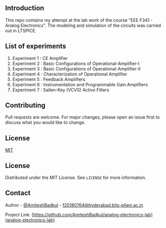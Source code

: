 ## Introduction
This repo contains my attempt at the lab work of the course "EEE F341 - Analog Electronics". The modeling and simulation of the circuits was carried out in LTSPICE.

## List of experiments
1. Experiment 1 : CE Amplifier
2. Experiment 2 : Basic Configurations of Operational-Amplifier-I
3. Experiment 3 : Basic Configurations of Operational-Amplifier-II
4. Experiment 4 : Characterization of Operational Amplifier
5. Experiment 5 : Feedback Amplifiers
6. Experiment 6 : Instrumentation and Programmable Gain Amplifiers
7. Experiment 7 : Sallen-Key (VCVS) Active Filters

## Contributing
Pull requests are welcome. For major changes, please open an issue first to discuss what you would like to change.


## License
[MIT](https://github.com/AmiteshBadkul/analog-electronics-lab/blob/master/LICENSE)

<!-- LICENSE -->
## License

Distributed under the MIT License. See `LICENSE` for more information.

<!-- CONTACT -->
## Contact

Author - [@AmiteshBadkul](https://github.com/AmiteshBadkul) - f20180764@hyderabad.bits-pilani.ac.in

Project Link: [https://github.com/AmiteshBadkul/analog-electronics-lab](analog-electronics-lab)
